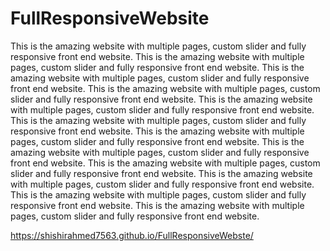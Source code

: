 # FullResponsiveWebsite
This is the amazing website with multiple pages, custom slider and fully responsive front end website.
This is the amazing website with multiple pages, custom slider and fully responsive front end website.
This is the amazing website with multiple pages, custom slider and fully responsive front end website.
This is the amazing website with multiple pages, custom slider and fully responsive front end website.
This is the amazing website with multiple pages, custom slider and fully responsive front end website.
This is the amazing website with multiple pages, custom slider and fully responsive front end website.
This is the amazing website with multiple pages, custom slider and fully responsive front end website.
This is the amazing website with multiple pages, custom slider and fully responsive front end website.
This is the amazing website with multiple pages, custom slider and fully responsive front end website.
This is the amazing website with multiple pages, custom slider and fully responsive front end website.
This is the amazing website with multiple pages, custom slider and fully responsive front end website.
This is the amazing website with multiple pages, custom slider and fully responsive front end website.


https://shishirahmed7563.github.io/FullResponsiveWebste/

